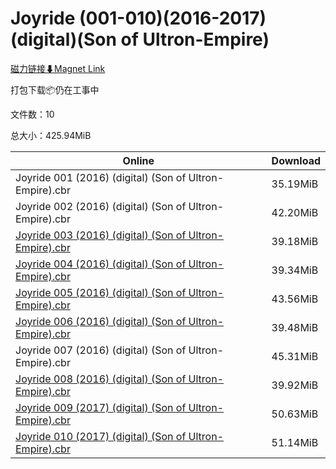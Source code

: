 # Joyride (001-010)(2016-2017)(digital)(Son of Ultron-Empire)

[磁力链接⬇Magnet Link](magnet:?xt=urn:btih:06e42646ff114a9d785d631be152592febfeb412&dn=Joyride%20%28001-010%29%282016-2017%29%28digital%29%28Son%20of%20Ultron-Empire%29)

打包下载📦仍在工事中

文件数：10

总大小：425.94MiB

Online | Download
--- | ---
Joyride 001 (2016) (digital) (Son of Ultron-Empire).cbr | 35.19MiB
Joyride 002 (2016) (digital) (Son of Ultron-Empire).cbr | 42.20MiB
[Joyride 003 (2016) (digital) (Son of Ultron-Empire).cbr](https://github.com/alicewish/markdown/blob/master/comic/Joyride-003-2016-digital-Son-of-Ultron-Empire-cbr.md) | 39.18MiB
[Joyride 004 (2016) (digital) (Son of Ultron-Empire).cbr](https://github.com/alicewish/markdown/blob/master/comic/Joyride-004-2016-digital-Son-of-Ultron-Empire-cbr.md) | 39.34MiB
[Joyride 005 (2016) (digital) (Son of Ultron-Empire).cbr](https://github.com/alicewish/markdown/blob/master/comic/Joyride-005-2016-digital-Son-of-Ultron-Empire-cbr.md) | 43.56MiB
[Joyride 006 (2016) (digital) (Son of Ultron-Empire).cbr](https://github.com/alicewish/markdown/blob/master/comic/Joyride-006-2016-digital-Son-of-Ultron-Empire-cbr.md) | 39.48MiB
Joyride 007 (2016) (digital) (Son of Ultron-Empire).cbr | 45.31MiB
[Joyride 008 (2016) (digital) (Son of Ultron-Empire).cbr](https://github.com/alicewish/markdown/blob/master/comic/Joyride-008-2016-digital-Son-of-Ultron-Empire-cbr.md) | 39.92MiB
[Joyride 009 (2017) (digital) (Son of Ultron-Empire).cbr](https://github.com/alicewish/markdown/blob/master/comic/Joyride-009-2017-digital-Son-of-Ultron-Empire-cbr.md) | 50.63MiB
[Joyride 010 (2017) (digital) (Son of Ultron-Empire).cbr](https://github.com/alicewish/markdown/blob/master/comic/Joyride-010-2017-digital-Son-of-Ultron-Empire-cbr.md) | 51.14MiB